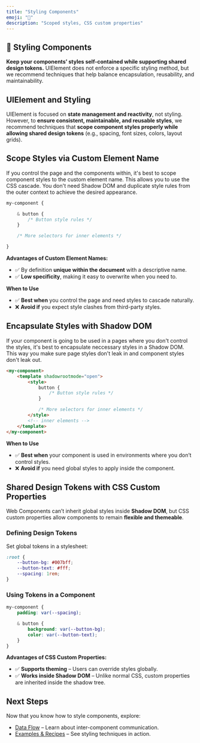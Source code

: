 ```yaml
---
title: "Styling Components"
emoji: "🎨"
description: "Scoped styles, CSS custom properties"
---
```


<section class="hero">

# 🎨 Styling Components

<p class="lead"><strong>Keep your components’ styles self-contained while supporting shared design tokens.</strong> UIElement does not enforce a specific styling method, but we recommend techniques that help balance encapsulation, reusability, and maintainability.</p>
</section>

<section>

## UIElement and Styling

UIElement is focused on **state management and reactivity**, not styling. However, to **ensure consistent, maintainable, and reusable styles**, we recommend techniques that **scope component styles properly while allowing shared design tokens** (e.g., spacing, font sizes, colors, layout grids).

</section>

<section>

## Scope Styles via Custom Element Name

If you control the page and the components within, it's best to scope component styles to the custom element name. This allows you to use the CSS cascade. You don't need Shadow DOM and duplicate style rules from the outer context to achieve the desired appearance.

```css
my-component {

	& button {
		/* Button style rules */
	}

	/* More selectors for inner elements */

}
```

**Advantages of Custom Element Names:**

* ✅ By definition **unique within the document** with a descriptive name.
* ✅ **Low specificity**, making it easy to overwrite when you need to.

**When to Use**

* ✅ **Best when** you control the page and need styles to cascade naturally.
* ❌ **Avoid if** you expect style clashes from third-party styles.

</section>

<section>

## Encapsulate Styles with Shadow DOM

If your component is going to be used in a pages where you don't control the styles, it's best to encapsulate neccessary styles in a Shadow DOM. This way you make sure page styles don't leak in and component styles don't leak out.

```html
<my-component>
	<template shadowrootmode="open">
		<style>
			button {
				/* Button style rules */
			}

			/* More selectors for inner elements */
		</style>
		<!-- inner elements -->
	</template>
</my-component>
```

**When to Use**

* ✅ **Best when** your component is used in environments where you don’t control styles.
* ❌ **Avoid if** you need global styles to apply inside the component.

</section>

<section>

## Shared Design Tokens with CSS Custom Properties

Web Components can’t inherit global styles inside **Shadow DOM**, but CSS custom properties allow components to remain **flexible and themeable**.

### Defining Design Tokens

Set global tokens in a stylesheet:

```css
:root {
	--button-bg: #007bff;
	--button-text: #fff;
	--spacing: 1rem;
}
```


### Using Tokens in a Component

```css
my-component {
	padding: var(--spacing);

	& button {
		background: var(--button-bg);
		color: var(--button-text);
	}
}
```

**Advantages of CSS Custom Properties:**

* ✅ **Supports theming** – Users can override styles globally.
* ✅ **Works inside Shadow DOM** – Unlike normal CSS, custom properties are inherited inside the shadow tree.

</section>

<section>

## Next Steps

Now that you know how to style components, explore:

* [Data Flow](data-flow.html) – Learn about inter-component communication.
* [Examples & Recipes](examples-recipes.html) – See styling techniques in action.

</section>